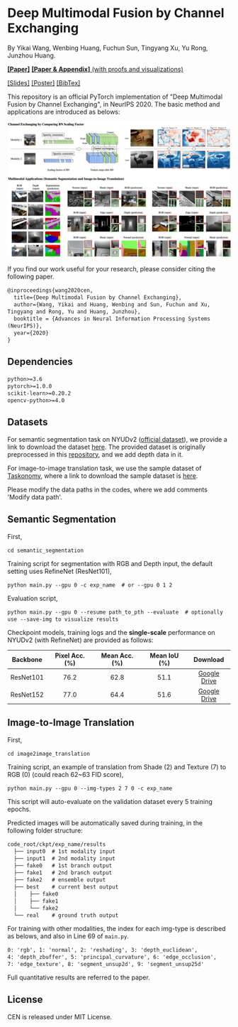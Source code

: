 # Deep Multimodal Fusion by Channel Exchanging

By Yikai Wang, Wenbing Huang, Fuchun Sun, Tingyang Xu, Yu Rong, Junzhou Huang.

[**[Paper]**](https://papers.nips.cc/paper/2020/file/339a18def9898dd60a634b2ad8fbbd58-Paper.pdf) [**[Paper & Appendix]** (with proofs and visualizations)](https://arxiv.org/pdf/2011.05005.pdf)

[[Slides]](https://yikaiw.github.io/projects/NeurIPS20-CEN/slides.pdf) [[Poster]](https://yikaiw.github.io/projects/NeurIPS20-CEN/poster.pdf) [[BibTex]](https://yikaiw.github.io/projects/NeurIPS20-CEN/cite.txt)

This repository is an official PyTorch implementation of "Deep Multimodal Fusion by Channel Exchanging", in NeurIPS 2020. The basic method and applications are introduced as belows:

<p align="center"><img src="intro.png" width="820" /></p>


If you find our work useful for your research, please consider citing the following paper.
```
@inproceedings{wang2020cen,
  title={Deep Multimodal Fusion by Channel Exchanging},
  author={Wang, Yikai and Huang, Wenbing and Sun, Fuchun and Xu, Tingyang and Rong, Yu and Huang, Junzhou},
  booktitle = {Advances in Neural Information Processing Systems (NeurIPS)},
  year={2020}
}
```

## Dependencies

```
python>=3.6
pytorch>=1.0.0
scikit-learn>=0.20.2
opencv-python>=4.0
```

## Datasets

For semantic segmentation task on NYUDv2 ([official dataset](https://cs.nyu.edu/~silberman/datasets/nyu_depth_v2.html)), we provide a link to download the dataset [here](https://drive.google.com/drive/folders/1mXmOXVsd5l9-gYHk92Wpn6AcKAbE0m3X?usp=sharing). The provided dataset is originally preprocessed in this [repository](https://github.com/DrSleep/light-weight-refinenet), and we add depth data in it.

For image-to-image translation task, we use the sample dataset of [Taskonomy](http://taskonomy.stanford.edu/), where a link to download the sample dataset is [here](https://github.com/alexsax/taskonomy-sample-model-1.git).

Please modify the data paths in the codes, where we add comments 'Modify data path'.


## Semantic Segmentation


First, 
```
cd semantic_segmentation
```
Training script for segmentation with RGB and Depth input, the default setting uses RefineNet (ResNet101),
```
python main.py --gpu 0 -c exp_name  # or --gpu 0 1 2
```
Evaluation script,
```
python main.py --gpu 0 --resume path_to_pth --evaluate  # optionally use --save-img to visualize results
```

Checkpoint models, training logs and the **single-scale** performance on NYUDv2 (with RefineNet) are provided as follows:

| Backbone | Pixel Acc. (%) | Mean Acc. (%) | Mean IoU (%) | Download | 
|:-----------:|:-----------:|:-----------:|:-----------:|:-----------:|
| ResNet101 | 76.2 | 62.8 | 51.1 | [Google Drive](https://drive.google.com/drive/folders/1wim_cBG-HW0bdipwA1UbnGeDwjldPIwV?usp=sharing)|
| ResNet152 | 77.0 | 64.4 | 51.6 | [Google Drive](https://drive.google.com/drive/folders/1DGF6vHLDgBgLrdUNJOLYdoXCuEKbIuRs?usp=sharing)|


## Image-to-Image Translation

First, 
```
cd image2image_translation
```
Training script, an example of translation from Shade (2) and Texture (7) to RGB (0) (could reach 62~63 FID score),
```
python main.py --gpu 0 --img-types 2 7 0 -c exp_name
```
This script will auto-evaluate on the validation dataset every 5 training epochs. 

Predicted images will be automatically saved during training, in the following folder structure:

```
code_root/ckpt/exp_name/results
  ├── input0  # 1st modality input
  ├── input1  # 2nd modality input
  ├── fake0   # 1st branch output 
  ├── fake1   # 2nd branch output
  ├── fake2   # ensemble output
  ├── best    # current best output
  │    ├── fake0
  │    ├── fake1
  │    └── fake2
  └── real    # ground truth output
```

For training with other modalities, the index for each img-type is described as belows, and also in Line 69 of ```main.py```.
```
0: 'rgb', 1: 'normal', 2: 'reshading', 3: 'depth_euclidean', 
4: 'depth_zbuffer', 5: 'principal_curvature', 6: 'edge_occlusion', 
7: 'edge_texture', 8: 'segment_unsup2d', 9: 'segment_unsup25d'
```

Full quantitative results are referred to the paper.

## License

CEN is released under MIT License.
